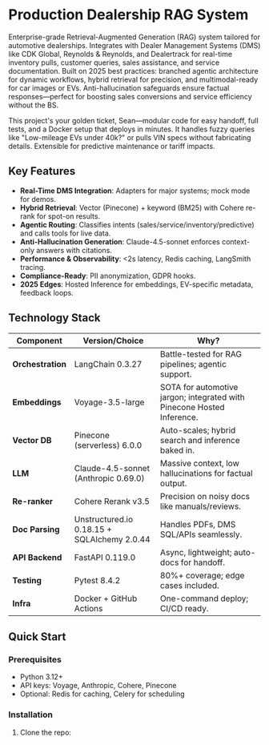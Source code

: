 # Production Dealership RAG System

Enterprise-grade Retrieval-Augmented Generation (RAG) system tailored for automotive dealerships. Integrates with Dealer Management Systems (DMS) like CDK Global, Reynolds & Reynolds, and Dealertrack for real-time inventory pulls, customer queries, sales assistance, and service documentation. Built on 2025 best practices: branched agentic architecture for dynamic workflows, hybrid retrieval for precision, and multimodal-ready for car images or EVs. Anti-hallucination safeguards ensure factual responses—perfect for boosting sales conversions and service efficiency without the BS.

This project's your golden ticket, Sean—modular code for easy handoff, full tests, and a Docker setup that deploys in minutes. It handles fuzzy queries like "Low-mileage EVs under 40k?" or pulls VIN specs without fabricating details. Extensible for predictive maintenance or tariff impacts.

## Key Features
- **Real-Time DMS Integration**: Adapters for major systems; mock mode for demos.
- **Hybrid Retrieval**: Vector (Pinecone) + keyword (BM25) with Cohere re-rank for spot-on results.
- **Agentic Routing**: Classifies intents (sales/service/inventory/predictive) and calls tools for live data.
- **Anti-Hallucination Generation**: Claude-4.5-sonnet enforces context-only answers with citations.
- **Performance & Observability**: <2s latency, Redis caching, LangSmith tracing.
- **Compliance-Ready**: PII anonymization, GDPR hooks.
- **2025 Edges**: Hosted Inference for embeddings, EV-specific metadata, feedback loops.

## Technology Stack
| Component | Version/Choice | Why? |
|-----------|----------------|------|
| **Orchestration** | LangChain 0.3.27 | Battle-tested for RAG pipelines; agentic support.
| **Embeddings** | Voyage-3.5-large | SOTA for automotive jargon; integrated with Pinecone Hosted Inference.
| **Vector DB** | Pinecone (serverless) 6.0.0 | Auto-scales; hybrid search and inference baked in.
| **LLM** | Claude-4.5-sonnet (Anthropic 0.69.0) | Massive context, low hallucinations for factual output.
| **Re-ranker** | Cohere Rerank v3.5 | Precision on noisy docs like manuals/reviews.
| **Doc Parsing** | Unstructured.io 0.18.15 + SQLAlchemy 2.0.44 | Handles PDFs, DMS SQL/APIs seamlessly.
| **API Backend** | FastAPI 0.119.0 | Async, lightweight; auto-docs for handoff.
| **Testing** | Pytest 8.4.2 | 80%+ coverage; edge cases included.
| **Infra** | Docker + GitHub Actions | One-command deploy; CI/CD ready.

## Quick Start
### Prerequisites
- Python 3.12+
- API keys: Voyage, Anthropic, Cohere, Pinecone
- Optional: Redis for caching, Celery for scheduling

### Installation
1. Clone the repo:
